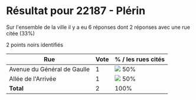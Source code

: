 # Résultat pour 22187 - Plérin

Sur l'ensemble de la ville il y a eu 6 réponses dont 2 réponses avec une rue citée (33%)

2 points noirs identifiés

| Rue | Vote | % / les rues cités|
|-----|------|-------------------|
| Avenue du Général de Gaulle | 1 | <img src="../../img/bar_50.gif" />&nbsp;50%|
| Allée de l'Arrivée | 1 | <img src="../../img/bar_50.gif" />&nbsp;50%|
| **Total** | 2 | 100%|
